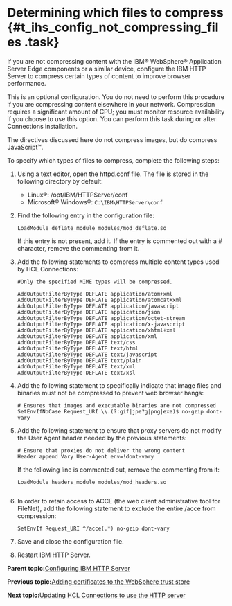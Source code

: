 # Determining which files to compress {#t_ihs_config_not_compressing_files .task}

If you are not compressing content with the IBM® WebSphere® Application Server Edge components or a similar device, configure the IBM HTTP Server to compress certain types of content to improve browser performance. 

This is an optional configuration. You do not need to perform this procedure if you are compressing content elsewhere in your network. Compression requires a significant amount of CPU; you must monitor resource availability if you choose to use this option. You can perform this task during or after Connections installation.

The directives discussed here do not compress images, but do compress JavaScript™.

To specify which types of files to compress, complete the following steps:

1.  Using a text editor, open the httpd.conf file. The file is stored in the following directory by default:

    -   Linux®: /opt/IBM/HTTPServer/conf
    -   Microsoft® Windows®: `C:\IBM\HTTPServer\conf`
2.  Find the following entry in the configuration file:

    ```
    LoadModule deflate_module modules/mod_deflate.so
    ```

    If this entry is not present, add it. If the entry is commented out with a \# character, remove the commenting from it.

3.  Add the following statements to compress multiple content types used by HCL Connections:

    ```
    #Only the specified MIME types will be compressed.
    
    AddOutputFilterByType DEFLATE application/atom+xml
    AddOutputFilterByType DEFLATE application/atomcat+xml
    AddOutputFilterByType DEFLATE application/javascript
    AddOutputFilterByType DEFLATE application/json
    AddOutputFilterByType DEFLATE application/octet-stream
    AddOutputFilterByType DEFLATE application/x-javascript
    AddOutputFilterByType DEFLATE application/xhtml+xml
    AddOutputFilterByType DEFLATE application/xml
    AddOutputFilterByType DEFLATE text/css
    AddOutputFilterByType DEFLATE text/html
    AddOutputFilterByType DEFLATE text/javascript
    AddOutputFilterByType DEFLATE text/plain
    AddOutputFilterByType DEFLATE text/xml
    AddOutputFilterByType DEFLATE text/xsl
    
    ```

4.  Add the following statement to specifically indicate that image files and binaries must not be compressed to prevent web browser hangs:

    ```
    # Ensures that images and executable binaries are not compressed
    SetEnvIfNoCase Request_URI \\.(?:gif|jpe?g|png|exe)$ no-gzip dont-vary
    ```

5.  Add the following statement to ensure that proxy servers do not modify the User Agent header needed by the previous statements:

    ```
    # Ensure that proxies do not deliver the wrong content
    Header append Vary User-Agent env=!dont-vary
    ```

    If the following line is commented out, remove the commenting from it:

    ```
    LoadModule headers_module modules/mod_headers.so
    
    
    ```

6.  In order to retain access to ACCE \(the web client administrative tool for FileNet\), add the following statement to exclude the entire /acce from compression:

    ```
    SetEnvIf Request_URI ^/acce(.*) no-gzip dont-vary
    ```

7.  Save and close the configuration file.

8.  Restart IBM HTTP Server.


**Parent topic:**[Configuring IBM HTTP Server](../install/c_add_ihs_over.md)

**Previous topic:**[Adding certificates to the WebSphere trust store](../install/t_exchange_keys_network.md)

**Next topic:**[Updating HCL Connections to use the HTTP server](../install/t_update_web_addresses_in_IHS.md)


